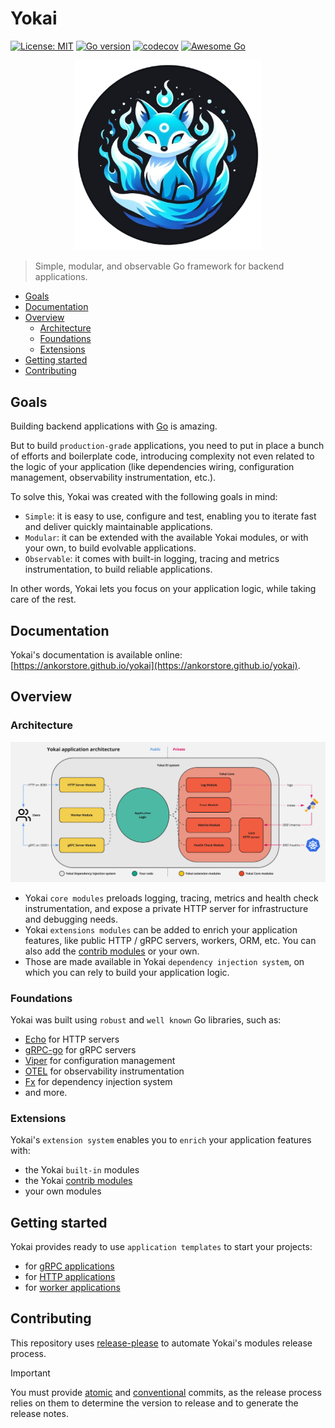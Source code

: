 # Yokai

[![License: MIT](https://img.shields.io/badge/License-MIT-blue.svg)](https://opensource.org/licenses/MIT)
[![Go version](https://img.shields.io/badge/Go-≥1.20-blue)](https://go.dev/)
[![codecov](https://codecov.io/gh/ankorstore/yokai/graph/badge.svg?token=ghUBlFsjhR)](https://codecov.io/gh/ankorstore/yokai)
[![Awesome Go](https://awesome.re/mentioned-badge-flat.svg)](https://github.com/avelino/awesome-go)

<p align="center">
  <img src="docs/assets/images/yokai-bck.png" width="300" />
</p>

> Simple, modular, and observable Go framework for backend applications.

<!-- TOC -->
* [Goals](#goals)
* [Documentation](#documentation)
* [Overview](#overview)
  * [Architecture](#architecture)
  * [Foundations](#foundations)
  * [Extensions](#extensions)
* [Getting started](#getting-started)
* [Contributing](#contributing)
<!-- TOC -->

## Goals

Building backend applications with [Go](https://go.dev/) is amazing.

But to build `production-grade` applications, you need to put in place a bunch of efforts and boilerplate code, introducing complexity not even related to the logic of your application (like dependencies wiring, configuration management, observability instrumentation, etc.).

To solve this, Yokai was created with the following goals in mind:

- `Simple`: it is easy to use, configure and test, enabling you to iterate fast and deliver quickly maintainable applications.
- `Modular`: it can be extended with the available Yokai modules, or with your own, to build evolvable applications.
- `Observable`: it comes with built-in logging, tracing and metrics instrumentation, to build reliable applications.

In other words, Yokai lets you focus on your application logic, while taking care of the rest.

## Documentation

Yokai's documentation is available online: [https://ankorstore.github.io/yokai](https://ankorstore.github.io/yokai).

## Overview

### Architecture

![Architecture](docs/assets/images/architecture.jpg)

- Yokai `core modules` preloads logging, tracing, metrics and health check instrumentation, and expose a private HTTP server for infrastructure and debugging needs.
- Yokai `extensions modules` can be added to enrich your application features, like public HTTP / gRPC servers, workers, ORM, etc. You can also add the [contrib modules](https://github.com/ankorstore/yokai-contrib) or your own.
- Those are made available in Yokai `dependency injection system`, on which you can rely to build your application logic.

### Foundations

Yokai was built using `robust` and `well known` Go libraries, such as:

- [Echo](https://github.com/labstack/echo) for HTTP servers
- [gRPC-go](https://github.com/grpc/grpc-go) for gRPC servers
- [Viper](https://github.com/spf13/viper) for configuration management
- [OTEL](https://github.com/open-telemetry/opentelemetry-go) for observability instrumentation
- [Fx](https://github.com/uber-go/fx) for dependency injection system
- and more.


### Extensions

Yokai's `extension system` enables you to `enrich` your application features with:

- the Yokai `built-in` modules
- the Yokai [contrib modules](https://github.com/ankorstore/yokai-contrib)
- your own modules

## Getting started

Yokai provides ready to use `application templates` to start your projects:

- for [gRPC applications](https://ankorstore.github.io/yokai/getting-started/grpc-application)
- for [HTTP applications](https://ankorstore.github.io/yokai/getting-started/http-application)
- for [worker applications](https://ankorstore.github.io/yokai/getting-started/worker-application)

## Contributing

This repository uses [release-please](https://github.com/googleapis/release-please) to automate Yokai's modules release process.

> [!IMPORTANT]
> You must provide [atomic](https://en.wikipedia.org/wiki/Atomic_commit#Revision_control) and [conventional](https://www.conventionalcommits.org/en/v1.0.0/) commits, as the release process relies on them to determine the version to release and to generate the release notes.
